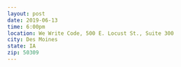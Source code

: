 ```yaml
---
layout: post
date: 2019-06-13
time: 6:00pm
location: We Write Code, 500 E. Locust St., Suite 300
city: Des Moines
state: IA
zip: 50309
---
```

